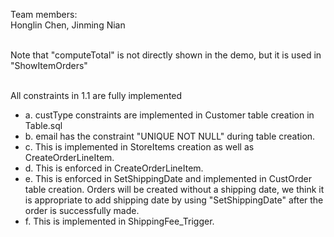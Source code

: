 Team members: </br>
Honglin Chen, Jinming Nian  </br> </br>

Note that "computeTotal" is not directly shown in the demo, but it is used in "ShowItemOrders" </br> </br>

All constraints in 1.1 are fully implemented 

- a. custType constraints are implemented in Customer table creation in Table.sql 
- b. email has the constraint "UNIQUE NOT NULL" during table creation.
- c. This is implemented in StoreItems creation as well as CreateOrderLineItem.
- d. This is enforced in CreateOrderLineItem. 
- e. This is enforced in SetShippingDate and implemented in CustOrder table creation. Orders will be created without a shipping date, we think it is appropriate to add shipping date by using "SetShippingDate" after the order is successfully made. 
- f. This is implemented in ShippingFee_Trigger.


